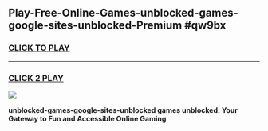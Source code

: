 
## Play-Free-Online-Games-unblocked-games-google-sites-unblocked-Premium #qw9bx
<h3>
<a href="https://premium.freeplayer.one?title=unblocked-games-google-sites-unblocked&ref=8M">CLICK TO PLAY</a></h3>
<hr>

<h3>
<a href="https://premium.freeplayer.one?title=unblocked-games-google-sites-unblocked&ref=8M">CLICK 2 PLAY</a>
  
</h3>

<a href="https://premium.freeplayer.one?title=unblocked-games-google-sites-unblocked&ref=8M"><img src="https://clearcache.store/games.png"></a>


**unblocked-games-google-sites-unblocked games unblocked: Your Gateway to Fun and Accessible Online Gaming**
